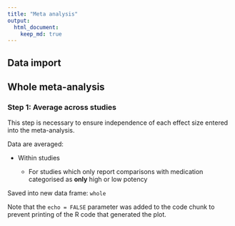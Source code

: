 ```yaml
---
title: "Meta analysis"
output: 
  html_document:
    keep_md: true
---
```




## Data import



## Whole meta-analysis
### Step 1: Average across studies
This step is necessary to ensure independence of each effect size entered into the meta-analysis. 

Data are averaged:

* Within studies

  + For studies which only report comparisons with medication            categorised as **only** high or low potency
  
Saved into new data frame: `whole`


Note that the `echo = FALSE` parameter was added to the code chunk to prevent printing of the R code that generated the plot.
